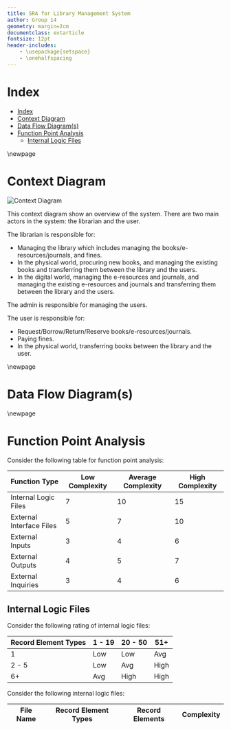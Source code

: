```yaml
---
title: SRA for Library Management System
author: Group 14
geometry: margin=2cm
documentclass: extarticle
fontsize: 12pt
header-includes:
    - \usepackage{setspace}
    - \onehalfspacing
---
```


# Index
- [Index](#index)
- [Context Diagram](#context-diagram)
- [Data Flow Diagram(s)](#data-flow-diagrams)
- [Function Point Analysis](#function-point-analysis)
  - [Internal Logic Files](#internal-logic-files)

\newpage

# Context Diagram

![Context Diagram](./sra/context.drawio.png)

This context diagram show an overview of the system. There are two main actors in the system: the librarian and the user. 

The librarian is responsible for:
- Managing the library which includes managing the books/e-resources/journals, and fines.
- In the physical world, procuring new books, and managing the existing books and transferring them between the library and the users.
- In the digital world, managing the e-resources and journals, and managing the existing e-resources and journals and transferring them between the library and the users.

The admin is responsible for managing the users.

The user is responsible for:
- Request/Borrow/Return/Reserve books/e-resources/journals.
- Paying fines.
- In the physical world, transferring books between the library and the user.

\newpage

# Data Flow Diagram(s)

\newpage

# Function Point Analysis

Consider the following table for function point analysis:

| Function Type            | Low Complexity | Average Complexity | High Complexity |
| ------------------------ | -------------- | ------------------ | --------------- |
| Internal Logic Files     | 7              | 10                 | 15              |
| External Interface Files | 5              | 7                  | 10              |
| External Inputs          | 3              | 4                  | 6               |
| External Outputs         | 4              | 5                  | 7               |
| External Inquiries       | 3              | 4                  | 6               |

## Internal Logic Files

Consider the following rating of internal logic files:

| Record Element Types | 1 - 19 | 20 - 50 | 51+ |
| -------------------- | ------ | ------- | --- |
| 1                    | Low    | Low     | Avg |
| 2 - 5                | Low    | Avg     | High |
| 6+                   | Avg    | High    | High |

Consider the following internal logic files:

| File Name | Record Element Types | Record Elements | Complexity |
| --------- | -------------------- | --------------- | ---------- |

